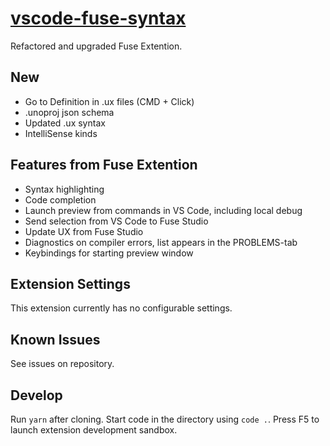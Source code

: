 # [vscode-fuse-syntax](https://github.com/sergiirocks/vscode-fuse-syntax)

Refactored and upgraded Fuse Extention.

## New

 - Go to Definition in .ux files (CMD + Click)
 - .unoproj json schema
 - Updated .ux syntax
 - IntelliSense kinds

## Features from Fuse Extention

- Syntax highlighting
- Code completion
- Launch preview from commands in VS Code, including local debug
- Send selection from VS Code to Fuse Studio
- Update UX from Fuse Studio
- Diagnostics on compiler errors, list appears in the PROBLEMS-tab
- Keybindings for starting preview window


## Extension Settings

This extension currently has no configurable settings.

## Known Issues

See issues on repository.


## Develop

Run `yarn` after cloning. Start code in the directory using `code .`. Press F5 to launch extension development sandbox.
